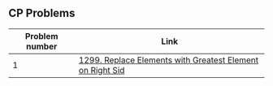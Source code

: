 
## CP Problems
|  Problem number|Link  |
|--|--|
|1  | [1299. Replace Elements with Greatest Element on Right Sid](https://leetcode.com/problems/jewels-and-stones/) |
